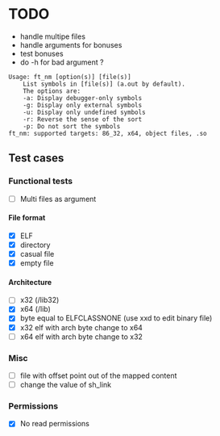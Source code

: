 # TODO

- handle multipe files
- handle arguments for bonuses
- test bonuses
- do -h for bad argument ?

```
Usage: ft_nm [option(s)] [file(s)]
    List symbols in [file(s)] (a.out by default).
    The options are:
    -a: Display debugger-only symbols
    -g: Display only external symbols
    -u: Display only undefined symbols
    -r: Reverse the sense of the sort
    -p: Do not sort the symbols
ft_nm: supported targets: 86_32, x64, object files, .so
```

## Test cases

### Functional tests

- [ ] Multi files as argument

#### File format

- [x] ELF
- [x] directory
- [x] casual file
- [x] empty file

#### Architecture

- [ ] x32 (/lib32)
- [x] x64 (/lib)
- [x] byte equal to ELFCLASSNONE (use xxd to edit binary file)
- [x] x32 elf with arch byte change to x64
- [ ] x64 elf with arch byte change to x32

### Misc

- [ ] file with offset point out of the mapped content
- [ ] change the value of sh_link

### Permissions

- [x] No read permissions
